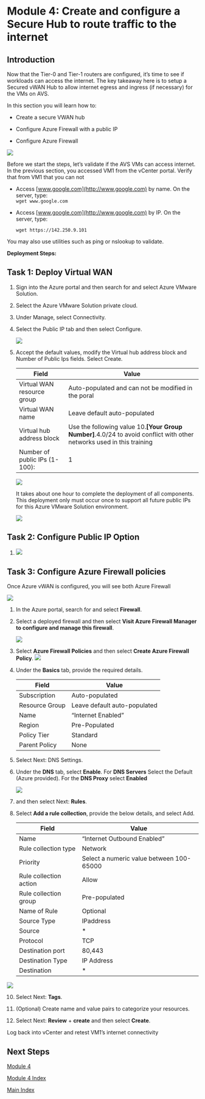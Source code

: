
# Module 4: Create and configure a Secure Hub to route traffic to the internet

## Introduction

Now that the Tier-0 and Tier-1 routers are configured, it’s time to see if
workloads can access the internet. The key takeaway here is to setup a Secured
vWAN Hub to allow internet egress and ingress (if necessary) for the VMs on AVS.

In this section you will learn how to:

-   Create a secure VWAN hub

-   Configure Azure Firewall with a public IP

-   Configure Azure Firewall

![](media/e9b7bd3e015aa202ea6169f446d49e2c.png)

Before we start the steps, let’s validate if the AVS VMs can access internet. In
the previous section, you accessed VM1 from the vCenter portal. Verify that from
VM1 that you can not

-   Access [www.google.com](http://www.google.com) by name. On the server,
    type:     
    `wget www.google.com`

-   Access [www.google.com](http://www.google.com) by IP. On the server, type:

    `wget https://142.250.9.101`

You may also use utilities such as ping or nslookup to validate.

**Deployment Steps:**

## Task 1: Deploy Virtual WAN

1.  Sign into the Azure portal and then search for and select Azure VMware
    Solution.

2.  Select the Azure VMware Solution private cloud.

3.  Under Manage, select Connectivity.

4.  Select the Public IP tab and then select Configure.

    ![](media/940de2ea4f975fdd88235093f29267f1.png)

5.  Accept the default values, modify the Virtual hub address block and Number
    of Public Ips fields. Select Create.

    | Field                         | Value                                                                                                                 |
    |-------------------------------|-----------------------------------------------------------------------------------------------------------------------|
    | Virtual WAN resource group    | Auto-populated and can not be modified in the poral                                                                   |
    | Virtual WAN name              | Leave default auto-populated                                                                                          |
    | Virtual hub address block     | Use the following value 10.**[Your Group Number]**.4.0/24 to avoid conflict with other networks used in this training |
    | Number of public IPs (1-100): | 1                                                                                                                     |

    ![](media/6295fbcd7f543b20d04c2dbdfb5bf43e.png)

    It takes about one hour to complete the deployment of all components. This
    deployment only must occur once to support all future public IPs for this Azure
    VMware Solution environment.

    ![](media/7edc575f5739614c0749fc11eefb53c4.png)

## Task 2: Configure Public IP Option

1.  ![](media/1c41d58397fa44bf1060ec12d6da9998.png)

## Task 3: Configure Azure Firewall policies

Once Azure vWAN is configured, you will see both Azure Firewall

![](media/1338fdc5a5507051b303c08de98504a5.png)

1.  In the Azure portal, search for and select **Firewall**.

2.  Select a deployed firewall and then select **Visit Azure Firewall Manager to
    configure and manage this firewall**.

    ![](media/9b093e8d6f2f8db7b6be11023942a1d4.png)

3.  Select **Azure Firewall Policies** and then select **Create Azure Firewall Policy**.
    ![](media/a0cd005269a3e269268bd4a82eb056bd.png)

4.  Under the **Basics** tab, provide the required details.

    | Field          | Value                        |
    |----------------|------------------------------|
    | Subscription   | Auto-populated               |
    | Resource Group | Leave default auto-populated |
    | Name           | “Internet Enabled”           |
    | Region         | Pre-Populated                |
    | Policy Tier    | Standard                     |
    | Parent Policy  | None                         |

5.  Select Next: DNS Settings.

6.  Under the **DNS** tab, select **Enable**. For **DNS Servers** Select the
    Default (Azure provided). For the **DNS Proxy** select **Enabled**

    ![](media/4b4d9977a47254264b7f9423b9c256e5.png)

7.  and then select Next: **Rules**.

4.  Select **Add a rule collection**, provide the below details, and select Add.


    | Field                  | Value                                    |
    |------------------------|------------------------------------------|
    | Name                   | “Internet Outbound Enabled”              |
    | Rule collection type   |  Network                                 |
    | Priority               | Select a numeric value between 100-65000 |
    | Rule collection action | Allow                                    |
    | Rule collection group  | Pre-populated                            |
    | Name of Rule           | Optional                                 |
    | Source Type            | IPaddress                                |
    | Source                 | \*                                       |
    | Protocol               | TCP                                      |
    | Destination port       | 80,443                                   |
    | Destination Type       | IP Address                               |
    | Destination            | \*                                       |

**![](media/ab61733e496d70a297bd8ca5823ee425.png)**

10.  Select Next: **Tags**.

12.  (Optional) Create name and value pairs to categorize your resources.

13.  Select Next: **Review** + **create** and then select **Create**.

Log back into vCenter and retest VM1’s internet connectivity



## Next Steps

[Module 4](module-4-task-1.md)

[Module 4 Index](module-4-index.md)

[Main Index](index.md)